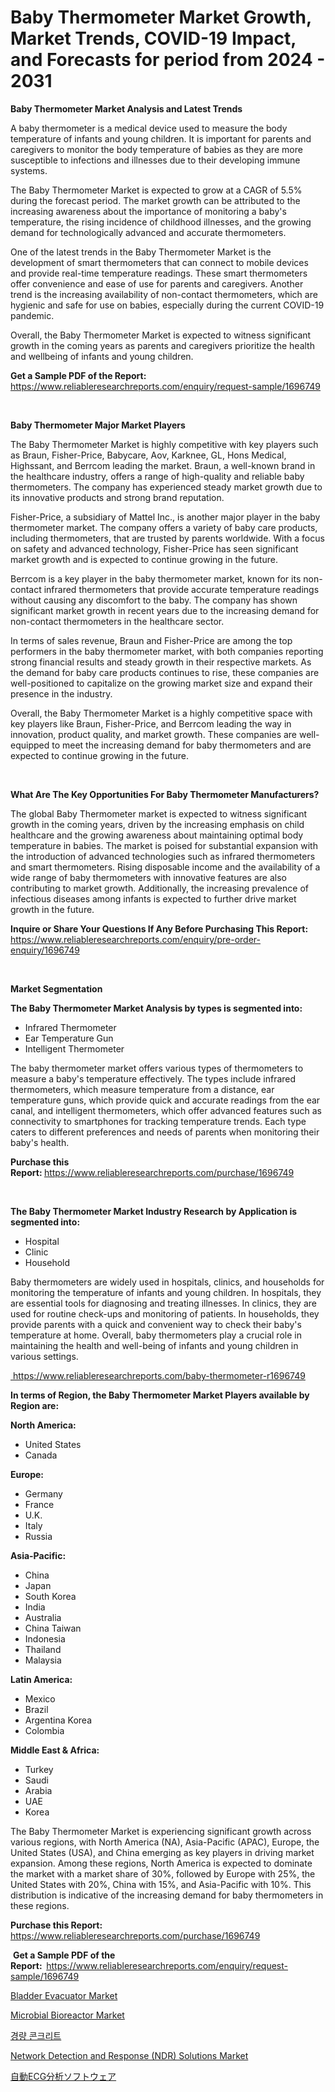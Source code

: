 <p><h1>Baby Thermometer Market Growth, Market Trends, COVID-19 Impact, and Forecasts for period from 2024 - 2031</h1></p><p><strong>Baby Thermometer Market Analysis and Latest Trends</strong></p>
<p><p>A baby thermometer is a medical device used to measure the body temperature of infants and young children. It is important for parents and caregivers to monitor the body temperature of babies as they are more susceptible to infections and illnesses due to their developing immune systems.</p><p>The Baby Thermometer Market is expected to grow at a CAGR of 5.5% during the forecast period. The market growth can be attributed to the increasing awareness about the importance of monitoring a baby's temperature, the rising incidence of childhood illnesses, and the growing demand for technologically advanced and accurate thermometers. </p><p>One of the latest trends in the Baby Thermometer Market is the development of smart thermometers that can connect to mobile devices and provide real-time temperature readings. These smart thermometers offer convenience and ease of use for parents and caregivers. Another trend is the increasing availability of non-contact thermometers, which are hygienic and safe for use on babies, especially during the current COVID-19 pandemic.</p><p>Overall, the Baby Thermometer Market is expected to witness significant growth in the coming years as parents and caregivers prioritize the health and wellbeing of infants and young children.</p></p>
<p><strong>Get a Sample PDF of the Report:&nbsp;</strong> <a href="https://www.reliableresearchreports.com/enquiry/request-sample/1696749">https://www.reliableresearchreports.com/enquiry/request-sample/1696749</a></p>
<p>&nbsp;</p>
<p><strong>Baby Thermometer Major Market Players</strong></p>
<p><p>The Baby Thermometer Market is highly competitive with key players such as Braun, Fisher-Price, Babycare, Aov, Karknee, GL, Hons Medical, Highssant, and Berrcom leading the market. Braun, a well-known brand in the healthcare industry, offers a range of high-quality and reliable baby thermometers. The company has experienced steady market growth due to its innovative products and strong brand reputation.</p><p>Fisher-Price, a subsidiary of Mattel Inc., is another major player in the baby thermometer market. The company offers a variety of baby care products, including thermometers, that are trusted by parents worldwide. With a focus on safety and advanced technology, Fisher-Price has seen significant market growth and is expected to continue growing in the future.</p><p>Berrcom is a key player in the baby thermometer market, known for its non-contact infrared thermometers that provide accurate temperature readings without causing any discomfort to the baby. The company has shown significant market growth in recent years due to the increasing demand for non-contact thermometers in the healthcare sector.</p><p>In terms of sales revenue, Braun and Fisher-Price are among the top performers in the baby thermometer market, with both companies reporting strong financial results and steady growth in their respective markets. As the demand for baby care products continues to rise, these companies are well-positioned to capitalize on the growing market size and expand their presence in the industry.</p><p>Overall, the Baby Thermometer Market is a highly competitive space with key players like Braun, Fisher-Price, and Berrcom leading the way in innovation, product quality, and market growth. These companies are well-equipped to meet the increasing demand for baby thermometers and are expected to continue growing in the future.</p></p>
<p>&nbsp;</p>
<p><strong>What Are The Key Opportunities For Baby Thermometer Manufacturers?</strong></p>
<p><p>The global Baby Thermometer market is expected to witness significant growth in the coming years, driven by the increasing emphasis on child healthcare and the growing awareness about maintaining optimal body temperature in babies. The market is poised for substantial expansion with the introduction of advanced technologies such as infrared thermometers and smart thermometers. Rising disposable income and the availability of a wide range of baby thermometers with innovative features are also contributing to market growth. Additionally, the increasing prevalence of infectious diseases among infants is expected to further drive market growth in the future.</p></p>
<p><strong>Inquire or Share Your Questions If Any Before Purchasing This Report:</strong> <a href="https://www.reliableresearchreports.com/enquiry/pre-order-enquiry/1696749">https://www.reliableresearchreports.com/enquiry/pre-order-enquiry/1696749</a></p>
<p>&nbsp;</p>
<p><strong>Market Segmentation</strong></p>
<p><strong>The Baby Thermometer Market Analysis by types is segmented into:</strong></p>
<p><ul><li>Infrared Thermometer</li><li>Ear Temperature Gun</li><li>Intelligent Thermometer</li></ul></p>
<p><p>The baby thermometer market offers various types of thermometers to measure a baby's temperature effectively. The types include infrared thermometers, which measure temperature from a distance, ear temperature guns, which provide quick and accurate readings from the ear canal, and intelligent thermometers, which offer advanced features such as connectivity to smartphones for tracking temperature trends. Each type caters to different preferences and needs of parents when monitoring their baby's health.</p></p>
<p><strong>Purchase this Report:&nbsp;</strong><a href="https://www.reliableresearchreports.com/purchase/1696749">https://www.reliableresearchreports.com/purchase/1696749</a></p>
<p>&nbsp;</p>
<p><strong>The Baby Thermometer Market Industry Research by Application is segmented into:</strong></p>
<p><ul><li>Hospital</li><li>Clinic</li><li>Household</li></ul></p>
<p><p>Baby thermometers are widely used in hospitals, clinics, and households for monitoring the temperature of infants and young children. In hospitals, they are essential tools for diagnosing and treating illnesses. In clinics, they are used for routine check-ups and monitoring of patients. In households, they provide parents with a quick and convenient way to check their baby's temperature at home. Overall, baby thermometers play a crucial role in maintaining the health and well-being of infants and young children in various settings.</p></p>
<p><a href="https://www.reliableresearchreports.com/baby-thermometer-r1696749">&nbsp;https://www.reliableresearchreports.com/baby-thermometer-r1696749</a></p>
<p><strong>In terms of Region, the Baby Thermometer Market Players available by Region are:</strong></p>
<p>
    <p> <strong> North America: </strong>
        <ul>
            <li>United States</li>
            <li>Canada</li>
        </ul>
        </p> 
    <p> <strong> Europe: </strong>
        <ul>
            <li>Germany</li>
            <li>France</li>
            <li>U.K.</li>
            <li>Italy</li>
            <li>Russia</li>
        </ul>
        </p> 
    <p> <strong> Asia-Pacific: </strong>
        <ul>
            <li>China</li>
            <li>Japan</li>
            <li>South Korea</li>
            <li>India</li>
            <li>Australia</li>
            <li>China Taiwan</li>
            <li>Indonesia</li>
            <li>Thailand</li>
            <li>Malaysia</li>
        </ul>
        </p> 
    <p> <strong> Latin America: </strong>
        <ul>
            <li>Mexico</li>
            <li>Brazil</li>
            <li>Argentina Korea</li>
            <li>Colombia</li>
        </ul>
        </p> 
    <p> <strong> Middle East & Africa: </strong>
        <ul>
            <li>Turkey</li>
            <li>Saudi</li>
            <li>Arabia</li>
            <li>UAE</li>
            <li>Korea</li>
        </ul>
    </p>
    </p>
<p><p>The Baby Thermometer Market is experiencing significant growth across various regions, with North America (NA), Asia-Pacific (APAC), Europe, the United States (USA), and China emerging as key players in driving market expansion. Among these regions, North America is expected to dominate the market with a market share of 30%, followed by Europe with 25%, the United States with 20%, China with 15%, and Asia-Pacific with 10%. This distribution is indicative of the increasing demand for baby thermometers in these regions.</p></p>
<p><strong>Purchase this Report: </strong><a href="https://www.reliableresearchreports.com/purchase/1696749">https://www.reliableresearchreports.com/purchase/1696749</a></p>
<p>&nbsp;<strong>Get a Sample PDF of the Report:&nbsp;&nbsp;</strong><a href="https://www.reliableresearchreports.com/enquiry/request-sample/1696749">https://www.reliableresearchreports.com/enquiry/request-sample/1696749</a></p>
<p><strong></strong></p>
<p><p><a href="https://www.linkedin.com/pulse/bladder-evacuator-market-outlook-industry-overview-forecast-2024-tkhxf">Bladder Evacuator Market</a></p><p><a href="https://www.linkedin.com/pulse/microbial-bioreactor-market-trends-forecast-competitive-analysis-xnvbf">Microbial Bioreactor Market</a></p><p><a href="https://medium.com/@lottierunte44/%EA%B2%BD%EB%9F%89-%EC%BD%98%ED%81%AC%EB%A6%AC%ED%8A%B8-%EC%8B%9C%EC%9E%A5-%EC%A7%80%ED%91%9C-%ED%95%B4%EB%8F%85-%EC%8B%9C%EC%9E%A5-%EC%A0%90%EC%9C%A0%EC%9C%A8-%ED%8A%B8%EB%A0%8C%EB%93%9C-%EB%B0%8F-%EC%84%B1%EC%9E%A5-%ED%8C%A8%ED%84%B4-914b9e60e937">경량 콘크리트</a></p><p><a href="https://github.com/nathandecarvalho/Market-Research-Report-List-3/blob/main/network-detection-and-response-ndr-solutions-market.md">Network Detection and Response (NDR) Solutions Market</a></p><p><a href="https://medium.com/@karinaokon69/%E8%87%AA%E5%8B%95ecg%E5%88%86%E6%9E%90%E3%82%BD%E3%83%95%E3%83%88%E3%82%A6%E3%82%A7%E3%82%A2%E5%B8%82%E5%A0%B4%E8%A6%8F%E6%A8%A1-%E5%B8%82%E5%A0%B4%E8%A6%8B%E9%80%9A%E3%81%97%E3%81%A8%E5%B8%82%E5%A0%B4%E4%BA%88%E6%B8%AC-2024%E5%B9%B4%E3%81%8B%E3%82%892031%E5%B9%B4-d25b9f0568ec">自動ECG分析ソフトウェア</a></p></p>